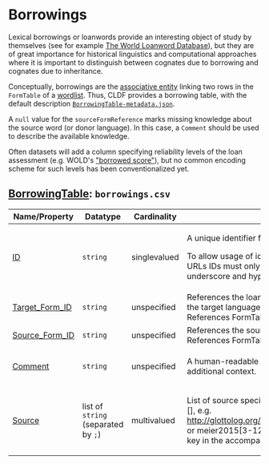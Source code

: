 # Borrowings

Lexical borrowings or loanwords provide an interesting object of study by themselves
(see for example [The World Loanword Database](http://wold.clld.org/)), but they
are of great importance for historical linguistics and computational approaches 
where it is important to distinguish between cognates due to borrowing and cognates due to inheritance.

Conceptually, borrowings are the 
[associative entity](https://en.wikipedia.org/wiki/Associative_entity) 
linking two rows in the `FormTable` of a [wordlist](../../modules/Wordlist).
Thus, CLDF provides a borrowing table, with the default description
[`BorrowingTable-metadata.json`](BorrowingTable-metadata.json).

A `null` value for the `sourceFormReference` marks missing knowledge about the source word
(or donor language). In this case, a `Comment` should be used to describe the available
knowledge.

Often datasets will add a column specifying reliability levels of the loan assessment
(e.g. WOLD's ["borrowed score"](http://wold.clld.org/terms#borrowed_score)),
but no common encoding scheme for such levels has been conventionalized yet.

## [BorrowingTable](https://cldf.clld.org/v1.0/terms.rdf#BorrowingTable): `borrowings.csv`

Name/Property | Datatype | Cardinality | Description
 --- | --- | --- | --- 
[ID](https://cldf.clld.org/v1.0/terms.rdf#id) | `string` | singlevalued | <div> <p>A unique identifier for a row in a table.</p> <p> To allow usage of identifiers as path components of URLs IDs must only contain alphanumeric characters, underscore and hyphen. </p> </div> 
[Target_Form_ID](https://cldf.clld.org/v1.0/terms.rdf#targetFormReference) | `string` | unspecified | References the loanword, i.e. the form as borrowed into the target language<br>References FormTable
[Source_Form_ID](https://cldf.clld.org/v1.0/terms.rdf#sourceFormReference) | `string` | unspecified | References the source word of a borrowing<br>References FormTable
[Comment](https://cldf.clld.org/v1.0/terms.rdf#comment) | `string` | unspecified | <div> <p> A human-readable comment on a resource, providing additional context. </p> </div> 
[Source](https://cldf.clld.org/v1.0/terms.rdf#source) | list of `string` (separated by `;`) | multivalued | <div> <p>List of source specifications, of the form &lt;source_ID&gt;[], e.g. http://glottolog.org/resource/reference/id/318814[34], or meier2015[3-12] where meier2015 is a citation key in the accompanying BibTeX file.</p> </div> 